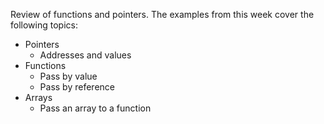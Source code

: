 Review of functions and pointers. The examples from this week cover the following topics:

- Pointers
	- Addresses and values
- Functions
	- Pass by value
	- Pass by reference
- Arrays
	- Pass an array to a function
